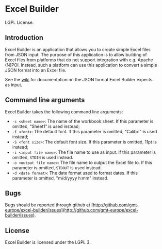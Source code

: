 # Excel Builder

LGPL License.

## Introduction

Excel Builder is an application that allows you to create simple Excel files from JSON
input. The purpose of this application is to allow building of Excel files from platforms
that do not support integration with e.g. Apache (N)POI. Instead, such a platform can
use this application to convert a simple JSON format into an Excel file.

See the [wiki](https://github.com/gmt-europe/excel-builder/wiki) for documentation on the JSON format
Excel Builder expects as input.

## Command line arguments

Excel Builder takes the following command line arguments:

* `-s <sheet name>`: The name of the workbook sheet. If this parameter is omitted, "Sheet1" is used instead;
* `-f <font>`: The default font. If this parameter is omitted, "Calibri" is used instead;
* `-S <font size>`: The default font size. If this parameter is omitted, 11pt is instead;
* `-i <input file name>`: The file name to use as input. If this parameter is omitted,
  `STDIN` is used instead.
* `-o <output file name>`: The file name to output the Excel file to. If this parameter
  is omitted, `STDOUT` is used instead.
* `-d <date format>`: The date format used to format dates. If this parameter is omitted, "m/d/yyyy h:mm" instead.

## Bugs

Bugs should be reported through github at
[http://github.com/gmt-europe/excel-builder/issues](http://github.com/gmt-europe/excel-builder/issues).

## License

Excel Builder is licensed under the LGPL 3.
